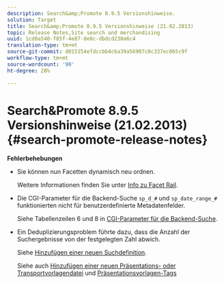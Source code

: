 ```yaml
---
description: Search&amp;Promote 8.9.5 Versionshinweise.
solution: Target
title: Search&amp;Promote 8.9.5 Versionshinweise (21.02.2013)
topic: Release Notes,Site search and merchandising
uuid: 1cd8a540-f85f-4e87-8e0c-dbdcd230a6c4
translation-type: tm+mt
source-git-commit: d015154efdccbb4c6a39a56907c0c337ec065c9f
workflow-type: tm+mt
source-wordcount: '90'
ht-degree: 28%

---
```



# Search&amp;Promote 8.9.5 Versionshinweise (21.02.2013){#search-promote-release-notes}

**Fehlerbehebungen**

* Sie können nun Facetten dynamisch neu ordnen.

   Weitere Informationen finden Sie unter [Info zu Facet Rail](../c-about-design-menu/c-about-facet-rails.md#concept_1FDC8BCDFFC84A0889DA670F63D5F6DB).

* Die CGI-Parameter für die Backend-Suche `sp_d_#` und `sp_date_range_#` funktionierten nicht für benutzerdefinierte Metadatenfelder.

   Siehe Tabellenzeilen 6 und 8 in [CGI-Parameter für die Backend-Suche](../c-appendices/c-cgiparameters.md#reference_582E85C3886740C98FE88CA9DF7918E8).

* Ein Deduplizierungsproblem führte dazu, dass die Anzahl der Suchergebnisse von der festgelegten Zahl abwich.

   Siehe [Hinzufügen einer neuen Suchdefinition](../c-about-settings-menu/c-about-searching-menu.md#task_98D3A168AB5D4F30A1ADB6E0D48AB648).

   Siehe auch [Hinzufügen einer neuen Präsentations- oder Transportvorlagendatei](../c-about-design-menu/c-about-templates.md#task_73199757B6E748CAA604902FF913F012) und [Präsentationsvorlagen-Tags](../c-appendices/c-templates.md#reference_F1BBF616BCEC4AD7B2548ECD3CA74C64)

